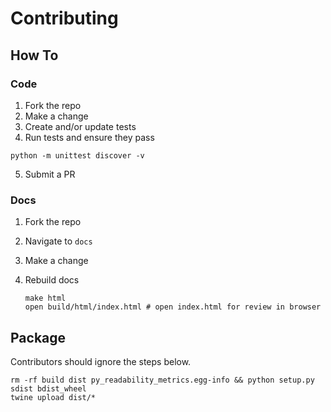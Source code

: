 # Contributing

## How To

### Code

1. Fork the repo
2. Make a change
3. Create and/or update tests
4. Run tests and ensure they pass

```shell
python -m unittest discover -v
```

5. Submit a PR

### Docs

1. Fork the repo
2. Navigate to `docs`
3. Make a change
4. Rebuild docs

   ```shell
   make html
   open build/html/index.html # open index.html for review in browser
   ```

## Package

Contributors should ignore the steps below.

```shell
rm -rf build dist py_readability_metrics.egg-info && python setup.py sdist bdist_wheel
twine upload dist/*
```
